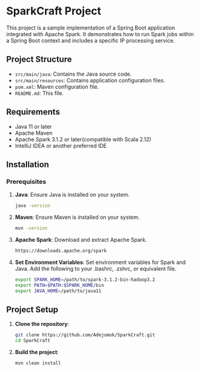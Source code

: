# SparkCraft Project

This project is a sample implementation of a Spring Boot application integrated with Apache Spark. It demonstrates how to run Spark jobs within a Spring Boot context and includes a specific IP processing service.

## Project Structure

- `src/main/java`: Contains the Java source code.
- `src/main/resources`: Contains application configuration files.
- `pom.xml`: Maven configuration file.
- `README.md`: This file.

## Requirements

- Java 11 or later
- Apache Maven
- Apache Spark 3.1.2 or later(compatible with Scala 2.12)
- IntelliJ IDEA or another preferred IDE

## Installation

### Prerequisites

1. **Java**: Ensure Java is installed on your system.
   ```bash
   java -version

2. **Maven**: Ensure Maven is installed on your system.
   ```bash
   mvn -version

4. **Apache Spark**: Download and extract Apache Spark.
   ```bash
   https://downloads.apache.org/spark

5. **Set Environment Variables**: Set environment variables for Spark and Java.
   Add the following to your .bashrc, .zshrc, or equivalent file.
   ```bash
   export SPARK_HOME=/path/to/spark-3.1.2-bin-hadoop3.2
   export PATH=$PATH:$SPARK_HOME/bin
   export JAVA_HOME=/path/to/java11

## Project Setup
1. **Clone the repository**:
   ```bash    
   git clone https://github.com/Adejumok/SparkCraft.git
   cd SparkCraft
2. **Build the project**:
   ```bash
   mvn clean install







